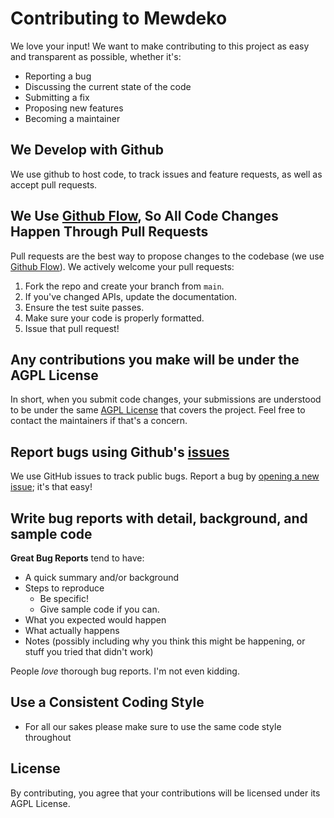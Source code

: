 # Contributing to Mewdeko
We love your input! We want to make contributing to this project as easy and transparent as possible, whether it's:

- Reporting a bug
- Discussing the current state of the code
- Submitting a fix
- Proposing new features
- Becoming a maintainer

## We Develop with Github
We use github to host code, to track issues and feature requests, as well as accept pull requests.

## We Use [Github Flow](https://guides.github.com/introduction/flow/index.html), So All Code Changes Happen Through Pull Requests
Pull requests are the best way to propose changes to the codebase (we use [Github Flow](https://guides.github.com/introduction/flow/index.html)). We actively welcome your pull requests:

1. Fork the repo and create your branch from `main`.
2. If you've changed APIs, update the documentation.
3. Ensure the test suite passes.
4. Make sure your code is properly formatted.
5. Issue that pull request!

## Any contributions you make will be under the AGPL License
In short, when you submit code changes, your submissions are understood to be under the same [AGPL License](https://choosealicense.com/licenses/agpl-3.0/) that covers the project. Feel free to contact the maintainers if that's a concern.

## Report bugs using Github's [issues](https://github.com/Sylveon76/Mewdeko/issues)
We use GitHub issues to track public bugs. Report a bug by [opening a new issue](); it's that easy!

## Write bug reports with detail, background, and sample code

**Great Bug Reports** tend to have:

- A quick summary and/or background
- Steps to reproduce
  - Be specific!
  - Give sample code if you can.
- What you expected would happen
- What actually happens
- Notes (possibly including why you think this might be happening, or stuff you tried that didn't work)

People *love* thorough bug reports. I'm not even kidding.

## Use a Consistent Coding Style

- For all our sakes please make sure to use the same code style throughout

## License
By contributing, you agree that your contributions will be licensed under its AGPL License.
